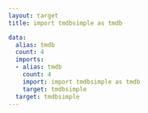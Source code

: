 ```yaml
---
layout: target
title: import tmdbsimple as tmdb

data:
  alias: tmdb
  count: 4
  imports:
  - alias: tmdb
    count: 4
    import: import tmdbsimple as tmdb
    target: tmdbsimple
  target: tmdbsimple
---
```

